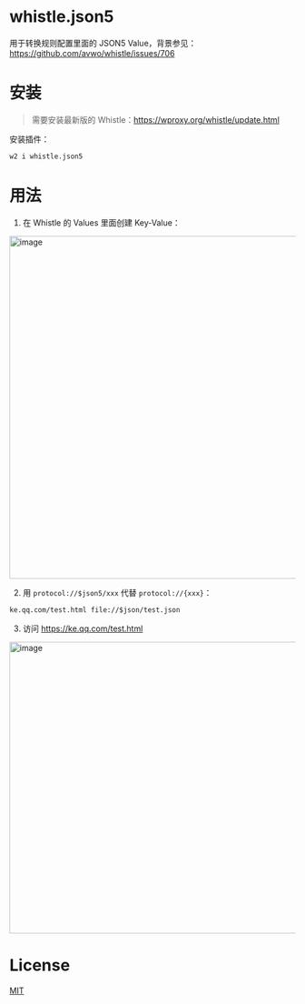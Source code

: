 # whistle.json5
用于转换规则配置里面的 JSON5 Value，背景参见：https://github.com/avwo/whistle/issues/706

# 安装
> 需要安装最新版的 Whistle：https://wproxy.org/whistle/update.html

安装插件：
``` sh
w2 i whistle.json5
```

# 用法
1. 在 Whistle 的 Values 里面创建 Key-Value：
  <img width="603" alt="image" src="https://user-images.githubusercontent.com/11450939/159232935-aed8448a-c01a-443a-8bcd-75b07ecada0d.png">

2. 用 `protocol://$json5/xxx` 代替 `protocol://{xxx}`：
  ``` txt
  ke.qq.com/test.html file://$json/test.json
  ```
3. 访问 https://ke.qq.com/test.html
<img width="513" alt="image" src="https://user-images.githubusercontent.com/11450939/159233044-2fc765c2-e4c1-465c-ad15-b9d0235bb437.png">

# License
[MIT](./LICENSE)
